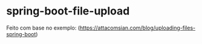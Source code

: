# spring-boot-file-upload

Feito com base no exemplo:
(https://attacomsian.com/blog/uploading-files-spring-boot)
